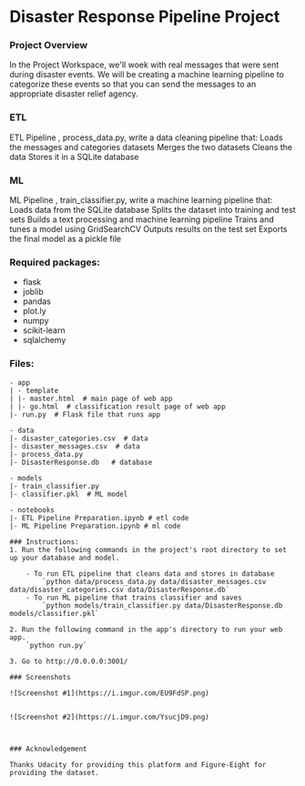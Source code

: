 # Disaster Response Pipeline Project


### Project Overview

In the Project Workspace, we'll woek with real messages that were sent during disaster events. We will be creating a machine learning pipeline to categorize these events so that you can send the messages to an appropriate disaster relief agency.

### ETL 

ETL Pipeline , process_data.py, write a data cleaning pipeline that: Loads the messages and categories datasets Merges the two datasets Cleans the data Stores it in a SQLite database

### ML

ML Pipeline , train_classifier.py, write a machine learning pipeline that: Loads data from the SQLite database Splits the dataset into training and test sets Builds a text processing and machine learning pipeline Trains and tunes a model using GridSearchCV Outputs results on the test set Exports the final model as a pickle file




### Required packages:

- flask
- joblib
- pandas
- plot.ly
- numpy
- scikit-learn
- sqlalchemy

### Files:
```
- app
| - template
| |- master.html  # main page of web app
| |- go.html  # classification result page of web app
|- run.py  # Flask file that runs app

- data
|- disaster_categories.csv  # data 
|- disaster_messages.csv  # data
|- process_data.py
|- DisasterResponse.db   # database 

- models
|- train_classifier.py
|- classifier.pkl  # ML model

- notebooks
|- ETL Pipeline Preparation.ipynb # etl code
|- ML Pipeline Preparation.ipynb # ml code

### Instructions:
1. Run the following commands in the project's root directory to set up your database and model.

    - To run ETL pipeline that cleans data and stores in database
        `python data/process_data.py data/disaster_messages.csv data/disaster_categories.csv data/DisasterResponse.db`
    - To run ML pipeline that trains classifier and saves
        `python models/train_classifier.py data/DisasterResponse.db models/classifier.pkl`
		
2. Run the following command in the app's directory to run your web app.
    `python run.py`

3. Go to http://0.0.0.0:3001/

### Screenshots

![Screenshot #1](https://i.imgur.com/EU9FdSP.png)


![Screenshot #2](https://i.imgur.com/YsucjD9.png)



### Acknowledgement

Thanks Udacity for providing this platform and Figure-Eight for providing the dataset.





